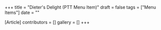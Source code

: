 +++
title = "Dieter's Delight (PTT Menu Item)"
draft = false
tags = ["Menu Items"]
date = ""

[Article]
contributors = []
gallery = []
+++